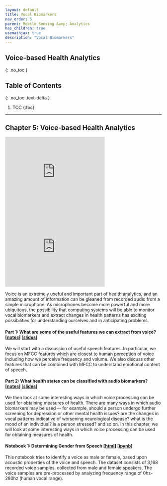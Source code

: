 ```yaml
---
layout: default
title: Vocal Biomarkers
nav_order: 5
parent: Mobile Sensing &amp; Analytics
has_children: true
usemathjax: true
description: "Vocal Biomarkers"
---
```

## Voice-based Health Analytics
{: .no_toc }

## Table of Contents
{: .no_toc .text-delta }

1. TOC
{:toc}
---

## Chapter 5: Voice-based Health Analytics

<iframe width="320" height="240" src="https://www.youtube.com/embed/oL5PbFeFMyY" title="YouTube video player" frameborder="0" allow="accelerometer; autoplay; clipboard-write; encrypted-media; gyroscope; picture-in-picture" allowfullscreen></iframe>

<iframe width="320" height="240" src="https://www.youtube.com/embed/IliokKSNuXQ" title="YouTube video player" frameborder="0" allow="accelerometer; autoplay; clipboard-write; encrypted-media; gyroscope; picture-in-picture" allowfullscreen></iframe>

Voice is an extremely useful and important part of health analytics, and an amazing amount of information can be gleaned from recorded audio from a simple microphone. As microphones become more powerful and more ubiquitous, the possibility that computing systems will be able to monitor vocal biomarkers and extract changes in health patterns has exciting possibilities for understanding ourselves and in anticipating problems. 

#### Part 1:  What are some of the useful features we can extract from voice? [[notes](ch5-audiofeatures.html)] [[slides](https://drive.google.com/file/d/0Bw0KEeNzOgzFRm13c3NqREdxTUU/view?usp=sharing&resourcekey=0-m5VIqT4c3JBhd4kykBkIPA)]

We will start with a discussion of useful speech features. In particular, we focus on MFCC features which are closest to human perception of voice including how we perceive frequency and volume. We also discuss other features that can be combined with MFCC to understand emotional content of speech. 

#### Part 2: What health states can be classified with audio biomarkers? [[notes](ch5-audioclassification.html)] [[slides](https://drive.google.com/file/d/0Bw0KEeNzOgzFRm13c3NqREdxTUU/view?usp=sharing&resourcekey=0-m5VIqT4c3JBhd4kykBkIPA)]

We then look at some interesting ways in which voice processing can be used for obtaining measures of health. There are many ways in which audio biomarkers may be used -- for example, should a person undergo further screening for depression or other mental health issues? are the changes in vocal patterns indicative of worsening neurological disease? what is the mood of an individual? is a person stressed? and so on. In this chapter, we will look at some interesting ways in which voice processing can be used for obtaining measures of health. 

#### Notebook 1: Determining Gender from Speech [[html](Chapter5-GenderClassification-Voice.html)] [[ipynb](Chapter5-GenderClassification-Voice.ipynb)]
This notebook tries to identify a voice as male or female, based upon acoustic properties of the voice and speech. The dataset consists of 3,168 recorded voice samples, collected from male and female speakers. The voice samples are pre-processed by analyzing frequency range of 0hz-280hz (human vocal range).
